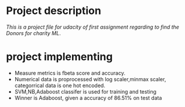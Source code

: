 # Project description
_This is a project file for udacity of first assignment regarding to find the Donors for charity ML_.

# project implementing

* Measure metrics is fbeta score and accuracy.
*  Numerical data is proprocessed with log scaler,minmax scaler, categorrical data is one hot encoded.
* SVM,NB,Adaboost classifer is used for training and testing
* Winner is Adaboost, given a accuracy of 86.51% on test data
